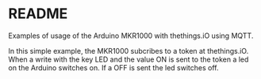 # README

Examples of usage of the Arduino MKR1000 with thethings.iO using MQTT.

In this simple example, the MKR1000 subcribes to a token at thethings.iO. When a write with the key LED and the value ON is sent to the token a led on the Arduino switches on. If a OFF is sent the led switches off.

